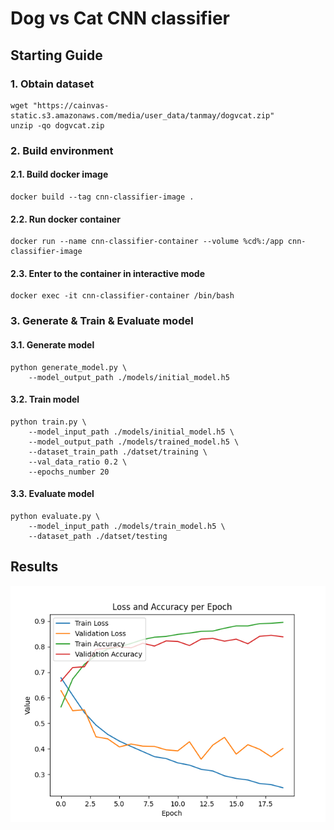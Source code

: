 # Dog vs Cat CNN classifier


## Starting Guide

### 1. Obtain dataset
```shell script
wget "https://cainvas-static.s3.amazonaws.com/media/user_data/tanmay/dogvcat.zip"
unzip -qo dogvcat.zip
```


### 2. Build environment

#### 2.1. Build docker image
```shell script
docker build --tag cnn-classifier-image .
```

#### 2.2. Run docker container
```shell script
docker run --name cnn-classifier-container --volume %cd%:/app cnn-classifier-image
```

#### 2.3. Enter to the container in interactive mode
```shell script
docker exec -it cnn-classifier-container /bin/bash
```


### 3. Generate & Train & Evaluate model

#### 3.1. Generate model
```shell script
python generate_model.py \
    --model_output_path ./models/initial_model.h5
```

#### 3.2. Train model
```shell script
python train.py \
    --model_input_path ./models/initial_model.h5 \
    --model_output_path ./models/trained_model.h5 \
    --dataset_train_path ./datset/training \
    --val_data_ratio 0.2 \
    --epochs_number 20
```

#### 3.3. Evaluate model
```shell script
python evaluate.py \
    --model_input_path ./models/train_model.h5 \
    --dataset_path ./datset/testing
```


## Results

<p align="center">
  <img width="100%" height="75%" src="plots/train_20_epochs.png">
</p>